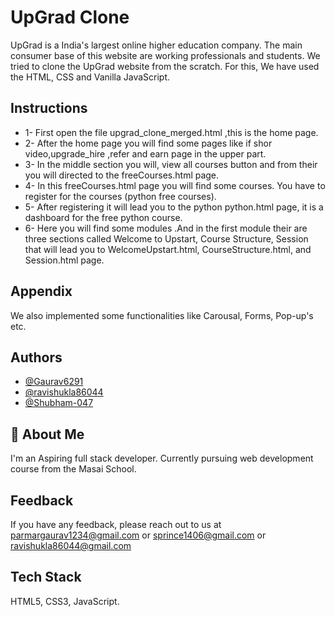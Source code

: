 # UpGrad Clone

UpGrad is a India's largest online higher education company. The main consumer base of this website are working professionals and students. We tried to clone the UpGrad website from the scratch. For this, We have used the HTML, CSS and Vanilla JavaScript.

## Instructions

- 1- First open the file upgrad_clone_merged.html ,this is the home page.
- 2- After the home page you will find some pages like if shor video,upgrade_hire ,refer and earn page in the upper part.
- 3- In the middle section you will, view all courses button and from their you will directed to the freeCourses.html page.
- 4- In this freeCourses.html page you will find some courses. You have to register for the courses (python free courses).
- 5- After registering it will lead you to the python python.html page, it is a dashboard for the free python course.
- 6- Here you will find some modules .And in the first module their are three sections called Welcome to Upstart, Course Structure, Session that will lead you to WelcomeUpstart.html, CourseStructure.html, and Session.html page.

## Appendix

We also implemented some functionalities like Carousal, Forms, Pop-up's etc.

## Authors

- [@Gaurav6291](https://github.com/Gaurav6291)
- [@ravishukla86044](https://github.com/ravishukla86044)
- [@Shubham-047](https://github.com/Shubham-047)

## 🚀 About Me

I'm an Aspiring full stack developer. Currently pursuing web development course from the Masai School.

## Feedback

If you have any feedback, please reach out to us at
parmargaurav1234@gmail.com or sprince1406@gmail.com or
ravishukla86044@gmail.com

## Tech Stack

HTML5, CSS3, JavaScript.
